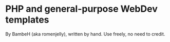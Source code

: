 # PHP and general-purpose WebDev templates
By BambeH (aka romenjelly), written by hand.
Use freely, no need to credit.
